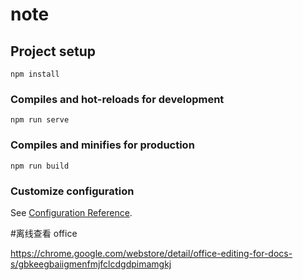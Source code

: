 # note

## Project setup
```
npm install
```

### Compiles and hot-reloads for development
```
npm run serve
```

### Compiles and minifies for production
```
npm run build
```

### Customize configuration
See [Configuration Reference](https://cli.vuejs.org/config/).

#离线查看 office

https://chrome.google.com/webstore/detail/office-editing-for-docs-s/gbkeegbaiigmenfmjfclcdgdpimamgkj

